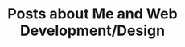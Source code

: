 ---
layout: categorypage
title: Posts about Me and Web Development/Design
category: personal
permalink: /categories/personal/ # This is only required for pretty links.
---